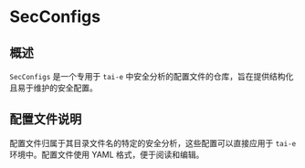 # SecConfigs

## 概述

`SecConfigs` 是一个专用于 `tai-e` 中安全分析的配置文件的仓库，旨在提供结构化且易于维护的安全配置。


## 配置文件说明

配置文件归属于其目录文件名的特定的安全分析，这些配置可以直接应用于 `tai-e` 环境中。配置文件使用 YAML 格式，便于阅读和编辑。
